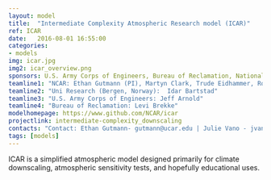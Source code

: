 ```yaml
---
layout: model
title:  "Intermediate Complexity Atmospheric Research model (ICAR)"
ref: ICAR
date:   2016-08-01 16:55:00
categories:
- models
img: icar.jpg
img2: icar_overview.png
sponsors: U.S. Army Corps of Engineers, Bureau of Reclamation, National Science Foundation
teamline1: "NCAR: Ethan Gutmann (PI), Martyn Clark, Trude Eidhammer, Roy Rasmussen"
teamline2: "Uni Research (Bergen, Norway):  Idar Bartstad"
teamline3: "U.S. Army Corps of Engineers: Jeff Arnold"
teamline4: "Bureau of Reclamation: Levi Brekke"
modelhomepage: https://www.github.com/NCAR/icar
projectlink: intermediate-complexity_downscaling
contacts: "Contact: Ethan Gutmann- gutmann@ucar.edu | Julie Vano - jvano@ucar.edu"
tags: [models]
---
```


ICAR is a simplified atmospheric model designed primarily for climate downscaling, atmospheric sensitivity tests, and hopefully educational uses.

